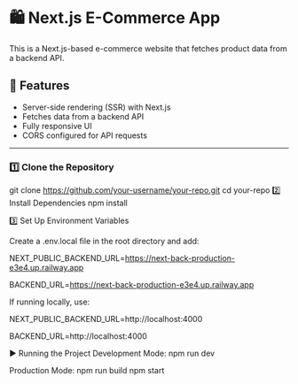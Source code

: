 # 🛍️ Next.js E-Commerce App

This is a Next.js-based e-commerce website that fetches product data from a backend API.

## 🚀 Features

- Server-side rendering (SSR) with Next.js
- Fetches data from a backend API
- Fully responsive UI
- CORS configured for API requests

---

### 1️⃣ Clone the Repository

git clone https://github.com/your-username/your-repo.git
cd your-repo
2️⃣ Install Dependencies
npm install

3️⃣ Set Up Environment Variables

Create a .env.local file in the root directory and add:

NEXT_PUBLIC_BACKEND_URL=https://next-back-production-e3e4.up.railway.app

BACKEND_URL=https://next-back-production-e3e4.up.railway.app

If running locally, use:

NEXT_PUBLIC_BACKEND_URL=http://localhost:4000

BACKEND_URL=http://localhost:4000

▶️ Running the Project
Development Mode:
npm run dev

Production Mode:
npm run build
npm start
